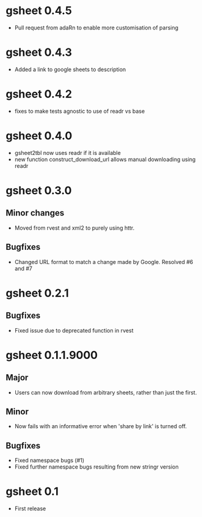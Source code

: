 # gsheet 0.4.5

- Pull request from adaRn to enable more customisation of parsing

# gsheet 0.4.3

- Added a link to google sheets to description

# gsheet 0.4.2

- fixes to make tests agnostic to use of readr vs base

# gsheet 0.4.0

- gsheet2tbl now uses readr if it is available
- new function construct_download_url allows manual downloading using readr

# gsheet 0.3.0

## Minor changes

- Moved from rvest and xml2 to purely using httr.

## Bugfixes

- Changed URL format to match a change made by Google. Resolved #6 and #7

# gsheet 0.2.1

## Bugfixes

- Fixed issue due to deprecated function in rvest

# gsheet 0.1.1.9000

## Major

- Users can now download from arbitrary sheets, rather than just the first.

## Minor

- Now fails with an informative error when 'share by link' is turned off.

## Bugfixes

- Fixed namespace bugs (#1)
- Fixed further namespace bugs resulting from new stringr version

# gsheet 0.1

- First release
